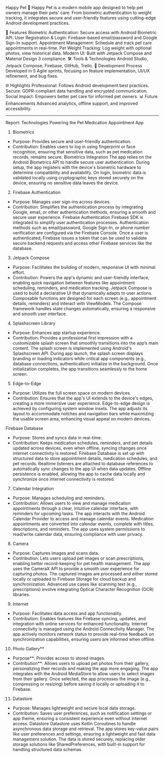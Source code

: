 Happy Pet 🐾
Happy Pet is a modern mobile app designed to help pet owners manage their pets' care. From biometric authentication to weight tracking, it integrates secure and user-friendly features using cutting-edge Android development practices.

📱 Features
Biometric Authentication: Secure access with Android Biometric API.
User Registration & Login: Firebase-based email/password and Google Sign-In support.
Appointment Management: Schedule and track pet care appointments in real-time.
Pet Weight Tracking: Log weight with optional photos, view historical data.
Modern UI: Built with Jetpack Compose and Material Design 3 compliance.
🛠 Tools & Technologies
Android Studio, Jetpack Compose, Firebase, GitHub, Trello.
🚀 Development Process
Developed in 5 Agile sprints, focusing on feature implementation, UI/UX refinement, and bug fixes.

🌐 Highlights
Professional: Follows Android development best practices.
Secure: GDPR-compliant data handling and encrypted communication.
Social Impact: Empowers better pet care for informed pet owners.
📊 Future Enhancements
Advanced analytics, offline support, and improved accessibility.
*************************************************************************
Report: Technologies Powering the Pet Medication Appointment App

1. Biometrics
- Purpose: Provides secure and user-friendly authentication.
- Contribution: Enables users to log in using fingerprint or face recognition, ensuring that sensitive data, such as pet medication records, remains secure.
  Biometrics Integration
  The app relies on the Android Biometrics API to handle secure user authentication.
  During setup, the app registers with the device's biometric hardware to determine compatibility and availability.
  On login, biometric data is validated locally using cryptographic keys stored securely on the device, ensuring no sensitive data leaves the device.

2. Firebase Authentication
- Purpose: Manages user sign-ins across devices.
- Contribution: Simplifies the authentication process by integrating Google, email, or other authentication methods, ensuring a smooth and secure user experience.
  Firebase Authentication
  Firebase SDK is integrated to simplify user authentication processes.
  Authentication methods such as email/password, Google Sign-In, or phone number verification are configured via the Firebase Console.
  Once a user is authenticated, Firebase issues a token that can be used to validate secure backend requests and access other Firebase services like the database.

3. Jetpack Compose
- Purpose: Facilitates the building of modern, responsive UI with minimal effort.
- Contribution: Powers the app's dynamic and user-friendly interface, enabling quick navigation between features like appointment scheduling, reminders, and medication tracking.
  Jetpack Compose is used to build a declarative UI that dynamically adapts to user actions.
  Composable functions are designed for each screen (e.g., appointment details, reminders) and interact with ViewModels.
  The Compose framework handles state changes automatically, ensuring a responsive and smooth user interface.

4. Splashscreen Library
- Purpose: Enhances app startup experience.
- Contribution: Provides a professional first impression with a customizable splash screen that smoothly transitions into the app’s main content.
  The splash screen is implemented using Android's Splashscreen API.
  During app launch, the splash screen displays branding or loading indicators while critical app components (e.g., database connections, authentication) initialize in the background.
  Once initialization completes, the app transitions seamlessly to the home screen.

5. Edge-to-Edge
- Purpose: Utilizes the full screen space on modern devices.
- Contribution: Ensures that the app's UI extends to the device's edges, creating a more immersive user experience.
  Edge-to-edge design is achieved by configuring system window insets.
  The app adjusts its layout to accommodate notches and navigation bars while maximizing the usable screen area, enhancing visual appeal on modern devices.

Firebase Database
- Purpose: Stores and syncs data in real-time.
- Contribution: Keeps medication schedules, reminders, and pet details updated across devices, even when offline, syncing changes once internet connectivity is restored.
  Firebase Database is set up with structured data to store appointment details, medication schedules, and pet records.
  Realtime listeners are attached to database references to automatically sync changes to the app UI when data updates.
  Offline persistence is enabled, allowing the app to cache data locally and synchronize once internet connectivity is restored.

7. Calendar Integration
- Purpose: Manages scheduling and reminders.
- Contribution: Allows users to view and manage medication appointments through a clear, intuitive calendar interface, with reminders for upcoming tasks.
  The app interacts with the Android Calendar Provider to access and manage calendar events.
  Medication appointments are converted into calendar events, complete with titles, descriptions, and reminders.
  The app uses system permissions to read/write calendar data, ensuring compliance with user privacy.

8. Camera
- Purpose: Captures images and scans data.
- Contribution: Lets users upload pet images or scan prescriptions, enabling better record-keeping for pet health management.
  The app uses the CameraX API to provide a smooth user experience for capturing photos.
  The captured images are processed and either stored locally or uploaded to Firebase Storage for cloud backup and synchronization.
  Advanced use cases like scanning text (e.g., prescriptions) involve integrating Optical Character Recognition (OCR) libraries.

9. Internet
- Purpose: Facilitates data access and app functionality.
- Contribution: Enables features like Firebase syncing, updates, and integration with online services for enhanced functionality.
  Internet connectivity is managed using the Android Connectivity Manager.
  The app actively monitors network status to provide real-time feedback on synchronization capabilities, ensuring users are informed when offline.

10. Photo Gallery**
- Purpose**: Provides access to stored images.
- Contribution**: Allows users to upload pet photos from their gallery, personalizing their records and making the app more engaging.
  The app integrates with the Android MediaStore to allow users to select images from their gallery.
  Once selected, the app processes the image (e.g., compressing or resizing) before saving it locally or uploading it to Firebase.

11. Datastore
- Purpose: Manages lightweight and secure local data storage.
- Contribution: Saves user preferences, such as notification settings or app theme, ensuring a consistent experience even without internet access.
  Datastore
  Datastore uses Kotlin Coroutines to handle asynchronous data storage and retrieval.
  The app stores key-value pairs like user preferences and settings, ensuring a lightweight and fast data management solution.
  The data is stored securely, replacing older storage solutions like SharedPreferences, with built-in support for handling structured data schemas.

